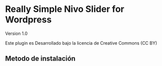 Really Simple Nivo Slider for Wordpress
=======================================

Version 1.0

Este plugin es Desarrollado bajo la licencia de Creative Commons (CC BY)


Metodo de instalación
-------------------